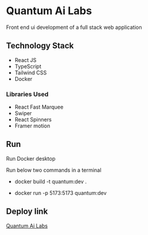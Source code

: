 
# Quantum Ai Labs

Front end ui development of a full stack web application

## Technology Stack

- React JS
- TypeScript
- Tailwind CSS
- Docker

### Libraries Used

 - React Fast Marquee
 - Swiper
 - React Spinners
 - Framer motion


 
## Run

Run Docker desktop

Run below two commands in a terminal

- docker build -t quantum:dev .


- docker run -p 5173:5173 quantum:dev


 





## Deploy link

 [Quantum Ai Labs](https://quantum-ai-labs-client.onrender.com/)


